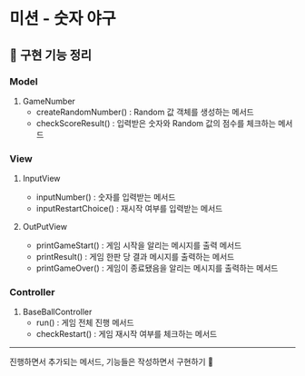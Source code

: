 # 미션 - 숫자 야구

## 📝 구현 기능 정리

### Model
1. GameNumber
   - createRandomNumber() : Random 값 객체를 생성하는 메서드
   - checkScoreResult() : 입력받은 숫자와 Random 값의 점수를 체크하는 메서드

### View
1. InputView
   - inputNumber() : 숫자를 입력받는 메서드
   - inputRestartChoice() : 재시작 여부를 입력받는 메서드

2. OutPutView
   - printGameStart() : 게임 시작을 알리는 메시지를 출력 메서드
   - printResult() : 게임 한판 당 결과 메시지를 출력하는 메서드
   - printGameOver() : 게임이 종료됐음을 알리는 메시지를 출력하는 메서드

### Controller
1. BaseBallController
   - run() : 게임 전체 진행 메서드
   - checkRestart() : 게임 재시작 여부를 체크하는 메서드

---

진행하면서 추가되는 메서드, 기능들은 작성하면서 구현하기 🚀